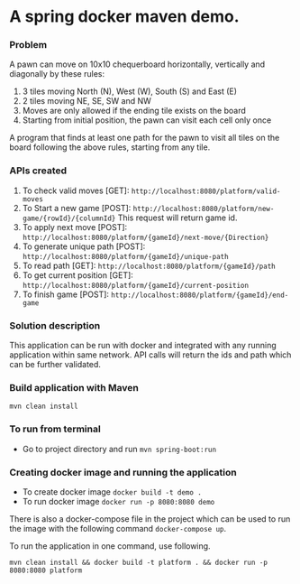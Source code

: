 # A spring docker maven demo.

### Problem
A pawn can move on 10x10 chequerboard horizontally, vertically and diagonally by these rules:
1) 3 tiles moving North (N), West (W), South (S) and East (E)
2) 2 tiles moving NE, SE, SW and NW
3) Moves are only allowed if the ending tile exists on the board
4) Starting from initial position, the pawn can visit each cell only once

A program that finds at least one path for the pawn to visit all tiles on the board following the
above rules, starting from any tile.

### APIs created
1) To check valid moves [GET]: `http://localhost:8080/platform/valid-moves`
2) To Start a new game [POST]: `http://localhost:8080/platform/new-game/{rowId}/{columnId}`
   This request will return game id.
3) To apply next move [POST]: `http://localhost:8080/platform/{gameId}/next-move/{Direction}`
4) To generate unique path [POST]: `http://localhost:8080/platform/{gameId}/unique-path` 
5) To read path [GET]: `http://localhost:8080/platform/{gameId}/path`
6) To get current position [GET]: `http://localhost:8080/platform/{gameId}/current-position`
7) To finish game [POST]: `http://localhost:8080/platform/{gameId}/end-game`

### Solution description
This application can be run with docker and integrated with any running application within
same network. API calls will return the ids and path which can be further validated.

### Build application with Maven

 `mvn clean install` 
 
### To run from terminal
 
* Go to project directory and run `mvn spring-boot:run`

### Creating docker image and running the application

* To create docker image `docker build -t demo .`
* To run docker image `docker run -p 8080:8080 demo`

There is also a docker-compose file in the project which can be used to run the image with the following command
`docker-compose up`. 

To run the application in one command, use following.

`mvn clean install && docker build -t platform . && docker run -p 8080:8080 platform`
